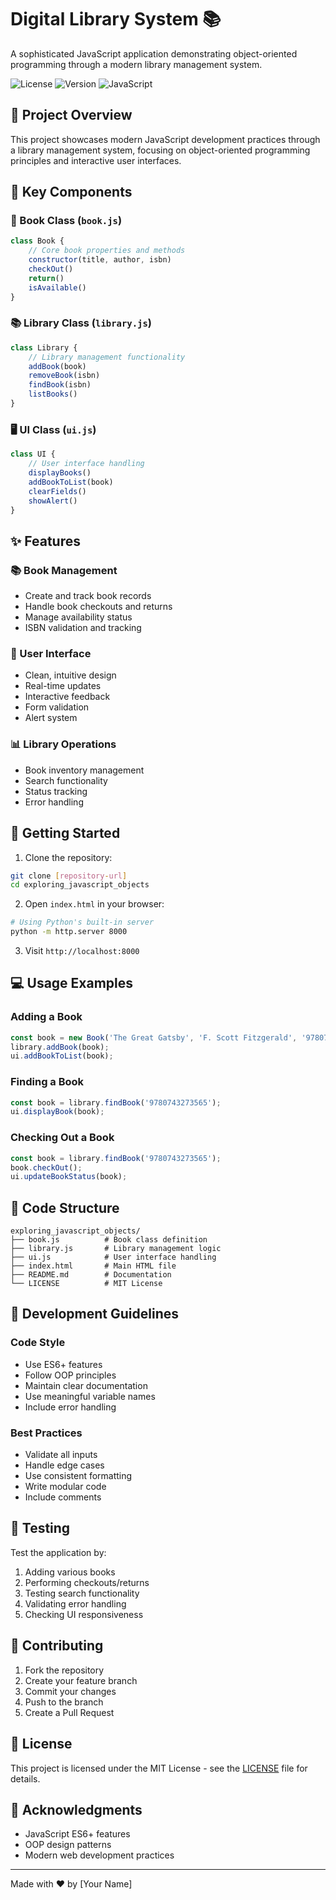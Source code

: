 # Digital Library System 📚

A sophisticated JavaScript application demonstrating object-oriented programming through a modern library management system.

![License](https://img.shields.io/badge/license-MIT-blue.svg)
![Version](https://img.shields.io/badge/version-1.0.0-green.svg)
![JavaScript](https://img.shields.io/badge/javascript-ES6+-yellow.svg)

## 🎯 Project Overview

This project showcases modern JavaScript development practices through a library management system, focusing on object-oriented programming principles and interactive user interfaces.

## 🔑 Key Components

### 📖 Book Class (`book.js`)
```javascript
class Book {
    // Core book properties and methods
    constructor(title, author, isbn)
    checkOut()
    return()
    isAvailable()
}
```

### 📚 Library Class (`library.js`)
```javascript
class Library {
    // Library management functionality
    addBook(book)
    removeBook(isbn)
    findBook(isbn)
    listBooks()
}
```

### 🖥 UI Class (`ui.js`)
```javascript
class UI {
    // User interface handling
    displayBooks()
    addBookToList(book)
    clearFields()
    showAlert()
}
```

## ✨ Features

### 📚 Book Management
- Create and track book records
- Handle book checkouts and returns
- Manage availability status
- ISBN validation and tracking

### 🎨 User Interface
- Clean, intuitive design
- Real-time updates
- Interactive feedback
- Form validation
- Alert system

### 📊 Library Operations
- Book inventory management
- Search functionality
- Status tracking
- Error handling

## 🚀 Getting Started

1. Clone the repository:
```bash
git clone [repository-url]
cd exploring_javascript_objects
```

2. Open `index.html` in your browser:
```bash
# Using Python's built-in server
python -m http.server 8000
```

3. Visit `http://localhost:8000`

## 💻 Usage Examples

### Adding a Book
```javascript
const book = new Book('The Great Gatsby', 'F. Scott Fitzgerald', '9780743273565');
library.addBook(book);
ui.addBookToList(book);
```

### Finding a Book
```javascript
const book = library.findBook('9780743273565');
ui.displayBook(book);
```

### Checking Out a Book
```javascript
const book = library.findBook('9780743273565');
book.checkOut();
ui.updateBookStatus(book);
```

## 🔧 Code Structure

```
exploring_javascript_objects/
├── book.js          # Book class definition
├── library.js       # Library management logic
├── ui.js            # User interface handling
├── index.html       # Main HTML file
├── README.md        # Documentation
└── LICENSE          # MIT License
```

## 📝 Development Guidelines

### Code Style
- Use ES6+ features
- Follow OOP principles
- Maintain clear documentation
- Use meaningful variable names
- Include error handling

### Best Practices
- Validate all inputs
- Handle edge cases
- Use consistent formatting
- Write modular code
- Include comments

## 🧪 Testing

Test the application by:
1. Adding various books
2. Performing checkouts/returns
3. Testing search functionality
4. Validating error handling
5. Checking UI responsiveness

## 🤝 Contributing

1. Fork the repository
2. Create your feature branch
3. Commit your changes
4. Push to the branch
5. Create a Pull Request

## 📄 License

This project is licensed under the MIT License - see the [LICENSE](LICENSE) file for details.

## 🙏 Acknowledgments

- JavaScript ES6+ features
- OOP design patterns
- Modern web development practices

---

Made with ❤️ by [Your Name]
